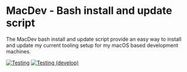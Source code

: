 # MacDev - Bash install and update script

The MacDev bash install and update script provide an easy way to install and update
my current tooling setup for my macOS based development machines.

[![Testing](https://github.com/IT-Cru/MacDev/actions/workflows/test-install-update.yml/badge.svg)](https://github.com/IT-Cru/MacDev/actions/workflows/test-install-update.yml)
[![Testing (develop)](https://github.com/IT-Cru/MacDev/actions/workflows/test-install-update.yml/badge.svg?branch=develop)](https://github.com/IT-Cru/MacDev/actions/workflows/test-install-update.yml)
